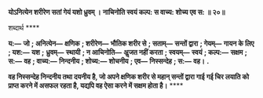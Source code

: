 **योऽनित्येन शरीरेण सतां गेयं यशो ध्रुवम् ।** **नाचिनोति स्वयं कल्प: स वाच्य: शोच्य एव स: ॥ २०॥** 

शब्दार्थ **** 

**य:—** **जो** **; अनित्येन—** **क्षणिक** **; शरीरेण—** **भौतिक शरीर से** **; सताम्—** **सन्तों द्वारा** **; गेयम्—** **गायन के लिए** **; यश:—** **यश** **;** **ध्रुवम्—** **स्थायी** **; न आचिनोति—** **अॢजत नहीं करता** **; स्वयम्—** **स्वयं** **; कल्प:—** **सक्षम** **; स:—** **वह** **; वाच्य:—** **निन्दनीय** **; शोच्य:—** **शोचनीय** **; एव—** **निस्सन्देह** **; स:—** **वह।** **.** 

**वह निस्सन्देह निन्दनीय तथा दयनीय है, जो अपने क्षणिक शरीर से महान् सन्तों द्वारा गाई** **गई चिर लयाति को प्राप्त करने में असफल रहता है, यद्यपि वह ऐसा करने में सक्षम होता है।** **** 